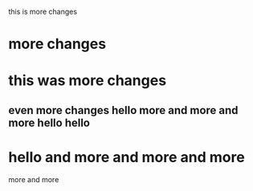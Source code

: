 this is more changes
# more changes
# this was more changes
even more changes
hello
more and more and more
hello
hello
---
hello
and more and more and more
====
more and more
